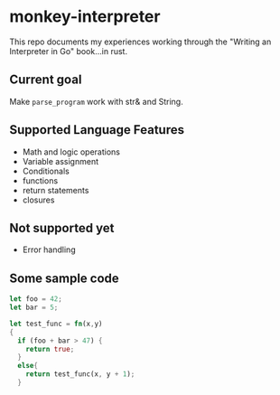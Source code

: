 # monkey-interpreter

This repo documents my experiences working through the "Writing an Interpreter in Go" book...in rust.

## Current goal
Make `parse_program` work with str& and String.

## Supported Language Features
- Math and logic operations
- Variable assignment
- Conditionals
- functions
- return statements
- closures

## Not supported yet
- Error handling

## Some sample code
```rust
let foo = 42;
let bar = 5;

let test_func = fn(x,y)
{
  if (foo + bar > 47) {
    return true;
  }
  else{
    return test_func(x, y + 1);
  }
```
